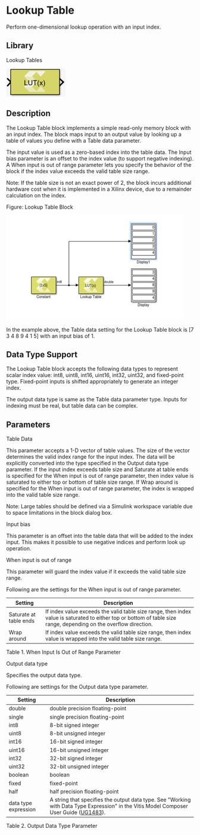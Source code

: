 # Lookup Table

Perform one-dimensional lookup operation with an input index.

## Library

Lookup Tables

![](./Images/ivc1532104004144.png)

## Description

The Lookup Table block implements a simple read-only memory block with
an input index. The block maps input to an output value by looking up a
table of values you define with a Table data parameter.

The input value is used as a zero-based index into the table data. The
Input bias parameter is an offset to the index value (to support
negative indexing). A When input is out of range parameter lets you
specify the behavior of the block if the index value exceeds the valid
table size range.

Note: If the table size is not an exact power of 2, the block incurs
additional hardware cost when it is implemented in a Xilinx device, due
to a remainder calculation on the index.

Figure: Lookup Table Block

![](./Images/stg1532104004157.png)

In the example above, the Table data setting for the Lookup Table block
is \[7 3 4 8 9 4 1 5\] with an input bias of 1.

## Data Type Support

The Lookup Table block accepts the following data types to represent
scalar index value: int8, uint8, int16, uint16, int32, uint32, and
fixed-point type. Fixed-point inputs is shifted appropriately to
generate an integer index.

The output data type is same as the Table data parameter type. Inputs
for indexing must be real, but table data can be complex.

## Parameters

Table Data

This parameter accepts a 1-D vector of table values. The size of the
vector determines the valid index range for the input index. The data
will be explicitly converted into the type specified in the Output data
type parameter. If the input index exceeds table size and Saturate at
table ends is specified for the When input is out of range parameter,
then index value is saturated to either top or bottom of table size
range. If Wrap around is specified for the When input is out of range
parameter, the index is wrapped into the valid table size range.

Note: Large tables should be defined via a Simulink workspace variable
due to space limitations in the block dialog box.

Input bias

This parameter is an offset into the table data that will be added to
the index input. This makes it possible to use negative indices and
perform look up operation.

When input is out of range

This parameter will guard the index value if it exceeds the valid table
size range.

Following are the settings for the When input is out of range parameter.

| Setting                | Description                                                                                                                                                        |
|------------------------|--------------------------------------------------------------------------------------------------------------------------------------------------------------------|
| Saturate at table ends | If index value exceeds the valid table size range, then index value is saturated to either top or bottom of table size range, depending on the overflow direction. |
| Wrap around            | If index value exceeds the valid table size range, then index value is wrapped into the valid table size range.                                                    |

Table 1. When Input Is Out of Range Parameter

Output data type

Specifies the output data type.

Following are settings for the Output data type parameter.

| Setting              | Description                                                                                                                                                                                                                                                         |
|----------------------|---------------------------------------------------------------------------------------------------------------------------------------------------------------------------------------------------------------------------------------------------------------------|
| double               | double precision floating-point                                                                                                                                                                                                                                     |
| single               | single precision floating-point                                                                                                                                                                                                                                     |
| int8                 | 8-bit signed integer                                                                                                                                                                                                                                                |
| uint8                | 8-bit unsigned integer                                                                                                                                                                                                                                              |
| int16                | 16-bit signed integer                                                                                                                                                                                                                                               |
| uint16               | 16-bit unsigned integer                                                                                                                                                                                                                                             |
| int32                | 32-bit signed integer                                                                                                                                                                                                                                               |
| uint32               | 32-bit unsigned integer                                                                                                                                                                                                                                             |
| boolean              | boolean                                                                                                                                                                                                                                                             |
| fixed                | fixed-point                                                                                                                                                                                                                                                         |
| half                 | half precision floating-point                                                                                                                                                                                                                                       |
| data type expression | A string that specifies the output data type. See "Working with Data Type Expression" in the Vitis Model Composer User Guide ([UG1483](https://docs.xilinx.com/access/sources/dita/map?Doc_Version=2022.2%20English&url=ug1483-model-composer-sys-gen-user-guide)). |

Table 2. Output Data Type Parameter
